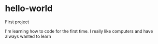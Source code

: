 # hello-world
First project

I'm learning how to code for the first time.
I really like computers and have always wanted to learn
